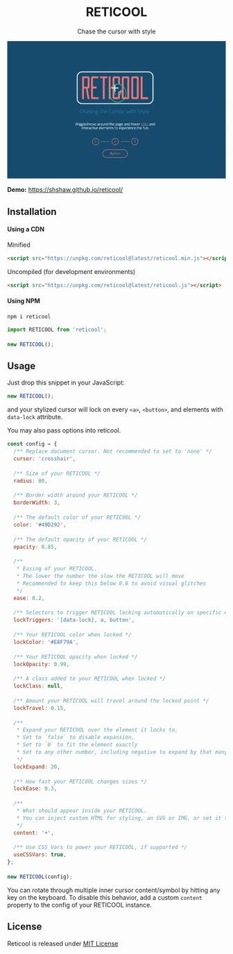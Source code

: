 <h1 align="center">RETICOOL</h1>

<p align="center">Chase the cursor with style</p>

<div align="center">

![Reticool Usage](https://raw.githubusercontent.com/shshaw/reticool/master/assets/reticool.gif)

</div>

**Demo:** https://shshaw.github.io/reticool/

## Installation

#### Using a CDN

Minified

```html
<script src="https://unpkg.com/reticool@latest/reticool.min.js"></script>
```

Uncompiled (for development environments)

```html
<script src="https://unpkg.com/reticool@latest/reticool.js"></script>
```

#### Using NPM
```
npm i reticool
```

```js
import RETICOOL from 'reticool';

new RETICOOL();
```

## Usage
Just drop this snippet in your JavaScript:

```js
new RETICOOL();
```

and your stylized cursor will lock on every `<a>`, `<button>`, and
elements with `data-lock` attribute.

You may also pass options into reticool.

```js
const config = {
  /** Replace document cursor. Not recommended to set to 'none' */
  cursor: 'crosshair',

  /** Size of your RETICOOL */
  radius: 80,

  /** Border width around your RETICOOL */
  borderWidth: 3,

  /** The default color of your RETICOOL */
  color: '#49D292',

  /** The default opacity of your RETICOOL */
  opacity: 0.85,

  /**
   * Easing of your RETICOOL.
   * The lower the number the slow the RETICOOL will move
   * Recommended to keep this below 0.6 to avoid visual glitches
   */
  ease: 0.2,

  /** Selectors to trigger RETICOOL locking automatically on specific elements */
  lockTriggers: '[data-lock], a, button',

  /** Your RETICOOL color when locked */
  lockColor: '#E8F79A',

  /** Your RETICOOL opacity when locked */
  lockOpacity: 0.99,

  /** A class added to your RETICOOL when locked */
  lockClass: null,

  /** Amount your RETICOOL will travel around the locked point */
  lockTravel: 0.15,

  /**
   * Expand your RETICOOL over the element it locks to.
   * Set to `false` to disable expansion,
   * Set to `0` to fit the element exactly
   * Set to any other number, including negative to expand by that many pixels around the element
   */
  lockExpand: 20,

  /** How fast your RETICOOL changes sizes */
  lockEase: 0.3,

  /**
   * What should appear inside your RETICOOL.
   * You can inject custom HTML for styling, an SVG or IMG, or set it to null for no center
   */
  content: '+',

  /** Use CSS Vars to power your RETICOOL, if supported */
  useCSSVars: true,
};

new RETICOOL(config);
```

You can rotate through multiple inner cursor content/symbol by hitting any key on the keyboard.
To disable this behavior, add a custom `content` property to the config of your RETICOOL instance.

## License

Reticool is released under [MIT License](./LICENSE)
